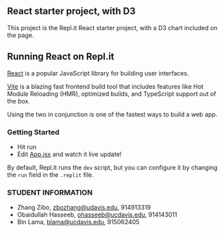 ## React starter project, with D3

This project is the Repl.it React starter project, with a D3 chart included on the page. 

## Running React on Repl.it

[React](https://reactjs.org/) is a popular JavaScript library for building user interfaces.

[Vite](https://vitejs.dev/) is a blazing fast frontend build tool that includes features like Hot Module Reloading (HMR), optimized builds, and TypeScript support out of the box.

Using the two in conjunction is one of the fastest ways to build a web app.

### Getting Started
- Hit run
- Edit [App.jsx](#src/App.jsx) and watch it live update!

By default, Repl.it runs the `dev` script, but you can configure it by changing the `run` field in the `.replit` file.

### STUDENT INFORMATION
- Zhang Zibo, zbozhang@udavis.edu, 914913319
- Obaidullah Hasseeb, ohasseeb@ucdavis.edu, 914143011
- Bin Lama, blama@ucdavis.edu, 915062405